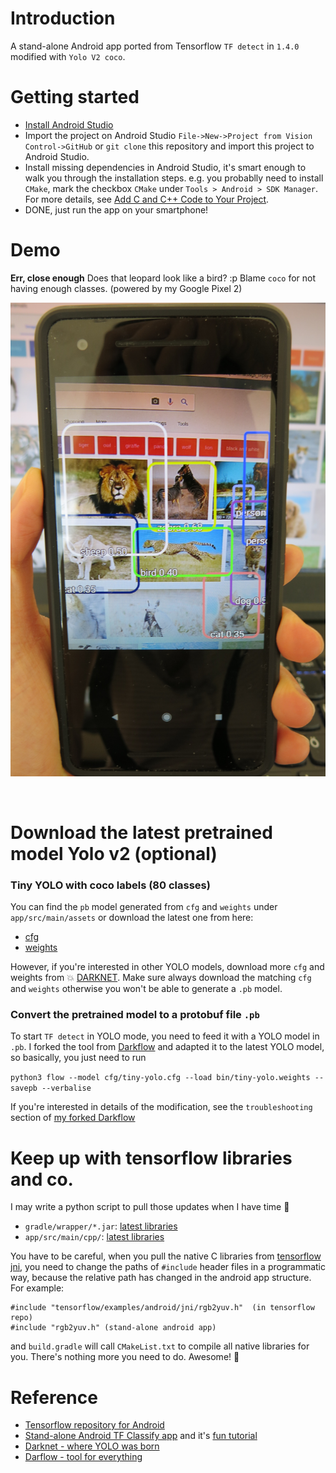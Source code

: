 # Introduction
A stand-alone Android app ported from Tensorflow `TF detect` in `1.4.0` modified with `Yolo V2 coco`.

# Getting started
- [Install Android Studio](https://developer.android.com/studio/install.html)
- Import the project on Android Studio `File->New->Project from Vision Control->GitHub` or `git clone` this repository and import this project to Android Studio. 
- Install missing dependencies in Android Studio, it's smart enough to walk you through the installation steps. e.g. you probablly need to install `CMake`, mark the checkbox `CMake` under `Tools > Android > SDK Manager`. For more details, see [Add C and C++ Code to Your Project](https://developer.android.com/studio/projects/add-native-code.html).
- DONE, just run the app on your smartphone!

# Demo

**Err, close enough** Does that leopard look like a bird? :p Blame `coco` for not having enough classes. (powered by my Google Pixel 2)<br/>

![img](Google_Pixel2_2.JPG)


<br/>

# Download the latest pretrained model Yolo v2 (optional)

### Tiny YOLO with coco labels (80 classes)
You can find the `pb` model generated from `cfg` and `weights` under `app/src/main/assets` or download the latest one from here:
- [cfg](https://github.com/pjreddie/darknet/blob/master/cfg/tiny-yolo.cfg)
- [weights](https://pjreddie.com/media/files/tiny-yolo.weights) <br/>

However, if you're interested in other YOLO models, download more `cfg` and weights from :boom: [DARKNET](https://pjreddie.com/darknet/yolo/).
Make sure always download the matching `cfg` and `weights` otherwise you won't be able to generate a `.pb` model. 

### Convert the pretrained model to a protobuf file `.pb`
To start `TF detect` in YOLO mode, you need to feed it with a YOLO model in `.pb`. I forked the tool from [Darkflow](https://github.com/thtrieu/darkflow)
and adapted it to the latest YOLO model, so basically, you just need to run 

`python3 flow --model cfg/tiny-yolo.cfg --load bin/tiny-yolo.weights --savepb --verbalise`

If you're interested in details of the modification, see the `troubleshooting` section of [my forked Darkflow](https://github.com/nicolefinnie/DarkEllie)


# Keep up with tensorflow libraries and co.

I may write a python script to pull those updates when I have time :see_no_evil: 
 
- `gradle/wrapper/*.jar`: [latest libraries](https://github.com/tensorflow/tensorflow/tree/master/tensorflow/examples/android/gradle/wrapper)
- `app/src/main/cpp/`: [latest libraries](https://github.com/tensorflow/tensorflow/tree/master/tensorflow/examples/android/jni) <br/>

You have to be careful, when you pull the native C libraries from [tensorflow jni](https://github.com/tensorflow/tensorflow/tree/master/tensorflow/examples/android/jni), 
you need to change the paths of `#include` header files in a programmatic way, because the relative path has changed in the android app structure. <br/>
For example: 

```
#include "tensorflow/examples/android/jni/rgb2yuv.h"  (in tensorflow repo)
#include "rgb2yuv.h" (stand-alone android app)
```

and `build.gradle` will call `CMakeList.txt` to compile all native libraries for you. There's nothing more you need to do. Awesome! :muscle:

# Reference 
- [Tensorflow repository for Android](https://github.com/tensorflow/tensorflow/tree/master/tensorflow/examples/android)
- [Stand-alone Android TF Classify app](https://github.com/Nilhcem/tensorflow-classifier-android) and it's [fun tutorial](http://nilhcem.com/android/custom-tensorflow-classifier)
- [Darknet - where YOLO was born](https://pjreddie.com/darknet/yolo/)
- [Darflow - tool for everything](https://github.com/thtrieu/darkflow)

